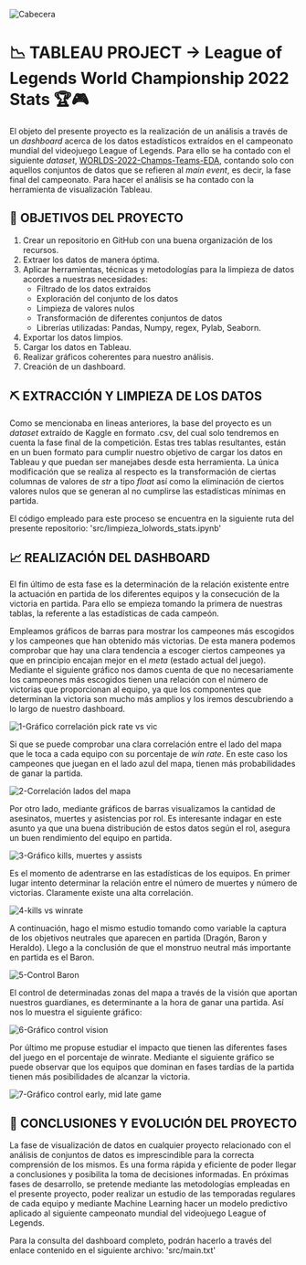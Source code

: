 ![Cabecera](https://github.com/Periclates7/Tableau-Project/blob/main/img/cabecera.jpg)
# 📉 TABLEAU PROJECT -> League of Legends World Championship 2022 Stats 🏆🎮
  
El objeto del presente proyecto es la realización de un análisis a través de un *dashboard* acerca de los datos estadísticos extraídos en el campeonato mundial del videojuego League of Legends. Para ello se ha contado con el siguiente *dataset*, [WORLDS-2022-Champs-Teams-EDA](https://www.kaggle.com/code/erenakbulut/worlds-2022-champs-teams-eda/data), contando solo con aquellos conjuntos de datos que se refieren al *main event*, es decir, la fase final del campeonato. Para hacer el análisis se ha contado con la herramienta de visualización Tableau.
  
## 🎯 OBJETIVOS DEL PROYECTO 
  
1. Crear un repositorio en GitHub con una buena organización de los recursos.
2. Extraer los datos de manera óptima.
3. Aplicar herramientas, técnicas y metodologías para la limpieza de datos acordes a nuestras necesidades:
    - Filtrado de los datos extraidos
    - Exploración del conjunto de los datos
    - Limpieza de valores nulos
    - Transformación de diferentes conjuntos de datos
    - Librerías utilizadas: Pandas, Numpy, regex, Pylab, Seaborn.
3. Exportar los datos limpios.
4. Cargar los datos en Tableau.
5. Realizar gráficos coherentes para nuestro análisis.
6. Creación de un dashboard.
  
## ⛏ EXTRACCIÓN Y LIMPIEZA DE LOS DATOS  
  
Como se mencionaba en lineas anteriores, la base del proyecto es un *dataset* extraído de Kaggle en formato .csv, del cual solo tendremos en cuenta la fase final de la competición. Estas tres tablas resultantes, están en un buen formato para cumplir nuestro objetivo de cargar los datos en Tableau y que puedan ser manejabes desde esta herramienta. La única modificación que se realiza al respecto es la transformación de ciertas columnas de valores de *str* a tipo *float* así como la eliminación de ciertos valores nulos que se generan al no cumplirse las estadísticas mínimas en partida.
  
El código empleado para este proceso se encuentra en la siguiente ruta del presente repositorio: 'src/limpieza_lolwords_stats.ipynb'
  
## 📈 REALIZACIÓN DEL DASHBOARD
  
El fin último de esta fase es la determinación de la relación existente entre la actuación en partida de los diferentes equipos y la consecución de la victoria en partida. Para ello se empieza tomando la primera de nuestras tablas, la referente a las estadísticas de cada campeón. 
  
Empleamos gráficos de barras para mostrar los campeones más escogidos y los campeones que han obtenido más victorias. De esta manera podemos comprobar que hay una clara tendencia a escoger ciertos campeones ya que en principio encajan mejor en el *meta* (estado actual del juego). Mediante el siguiente gráfico nos damos cuenta de que no necesariamente los campeones más escogidos tienen una relación con el número de victorias que proporcionan al equipo, ya que los componentes que determinan la victoria son mucho más amplios y los iremos descubriendo a lo largo de nuestro dashboard.
  
![1-Gráfico correlación pick rate vs vic](https://github.com/Periclates7/Tableau-Project/blob/main/img/1.%20pick%20rate%20vs%20win%20rate2.png)
  
Si que se puede comprobar una clara correlación entre el lado del mapa que le toca a cada equipo con su porcentaje de *win rate*. En este caso los campeones que juegan en el lado azul del mapa, tienen más probabilidades de ganar la partida.
  
![2-Correlación lados del mapa](https://github.com/Periclates7/Tableau-Project/blob/main/img/2.%20blue:red%20size2.png)  
  
Por otro lado, mediante gráficos de barras visualizamos la cantidad de asesinatos, muertes y asistencias por rol. Es interesante indagar en este asunto ya que una buena distribución de estos datos según el rol, asegura un buen rendimiento del equipo en partida.
  
![3-Gráfico kills, muertes y assists](https://github.com/Periclates7/Tableau-Project/blob/main/img/3.%20kda%20por%20rol2.png)
    
Es el momento de adentrarse en las estadísticas de los equipos. En primer lugar intento determinar la relación entre el número de muertes y número de victorias. Claramente existe una alta correlación. 
  
![4-kills vs winrate](https://github.com/Periclates7/Tableau-Project/blob/main/img/4.%20kills%20vs%20wins2.png)
  
A continuación, hago el mismo estudio tomando como variable la captura de los objetivos neutrales que aparecen en partida (Dragón, Baron y Heraldo). Llego a la conclusión de que el monstruo neutral más importante en partida es el Baron.
  
![5-Control Baron](https://github.com/Periclates7/Tableau-Project/blob/main/img/5.%20baron%2C%20drag%2C%20herald2.png)
  
El control de determinadas zonas del mapa a través de la visión que aportan nuestros guardianes, es determinante a la hora de ganar una partida. Así nos lo muestra el siguiente gráfico:
  
![6-Gráfico control vision](https://github.com/Periclates7/Tableau-Project/blob/main/img/6.%20Vision%20y%20jungla2.png)  

Por último me propuse estudiar el impacto que tienen las diferentes fases del juego en el porcentaje de winrate. Mediante el siguiente gráfico se puede observar que los equipos que dominan en fases tardías de la partida tienen más posibilidades de alcanzar la victoria.
  
![7-Gráfico control early, mid late game](https://github.com/Periclates7/Tableau-Project/blob/main/img/7.%20early:late%20game2.png)
  
## 📝 CONCLUSIONES Y EVOLUCIÓN DEL PROYECTO
  
La fase de visualización de datos en cualquier proyecto relacionado con el análisis de conjuntos de datos es imprescindible para la correcta comprensión de los mismos. Es una forma rápida y eficiente de poder llegar a conclusiones y posibilita la toma de decisiones informadas. En próximas fases de desarrollo, se pretende mediante las metodologías empleadas en el presente proyecto, poder realizar un estudio de las temporadas regulares de cada equipo y mediante Machine Learning hacer un modelo predictivo aplicado al siguiente campeonato mundial del videojuego League of Legends.
  
Para la consulta del dashboard completo, podrán hacerlo a través del enlace contenido en el siguiente archivo: 'src/main.txt'
